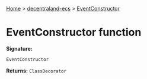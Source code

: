 [Home](./index) &gt; [decentraland-ecs](./decentraland-ecs.md) &gt; [EventConstructor](./decentraland-ecs.eventconstructor.md)

# EventConstructor function


**Signature:**
```javascript
EventConstructor
```
**Returns:** `ClassDecorator`

